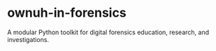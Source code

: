 # ownuh-in-forensics
A modular Python toolkit for digital forensics education, research, and investigations.

